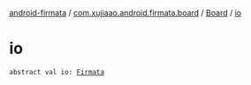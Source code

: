 [android-firmata](../../index.md) / [com.xujiaao.android.firmata.board](../index.md) / [Board](index.md) / [io](./io.md)

# io

`abstract val io: `[`Firmata`](../../com.xujiaao.android.firmata.protocol/-firmata/index.md)